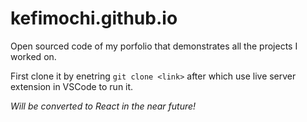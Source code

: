 # kefimochi.github.io
Open sourced code of my porfolio that demonstrates all the projects I worked on.

First clone it by enetring `git clone <link>` after which use live server extension in VSCode to run it.

*Will be converted to React in the near future!*
